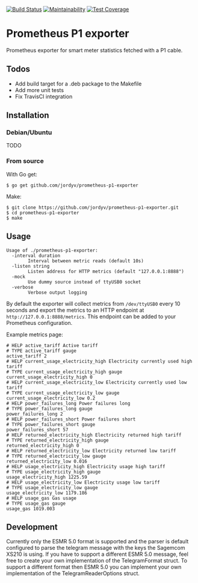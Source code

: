 [![Build Status](https://travis-ci.org/jordyv/prometheus-p1-exporter.svg?branch=master)](https://travis-ci.org/jordyv/prometheus-p1-exporter)
[![Maintainability](https://api.codeclimate.com/v1/badges/1282ac7722941cb416d9/maintainability)](https://codeclimate.com/github/jordyv/prometheus-p1-exporter/maintainability)
[![Test Coverage](https://api.codeclimate.com/v1/badges/1282ac7722941cb416d9/test_coverage)](https://codeclimate.com/github/jordyv/prometheus-p1-exporter/test_coverage)

# Prometheus P1 exporter #

Prometheus exporter for smart meter statistics fetched with a P1 cable.

## Todos ##

- Add build target for a .deb package to the Makefile
- Add more unit tests
- Fix TravisCI integration

## Installation ##

### Debian/Ubuntu ###

TODO

### From source ###

With Go get:

```
$ go get github.com/jordyv/prometheus-p1-exporter
```

Make:

```
$ git clone https://github.com/jordyv/prometheus-p1-exporter.git
$ cd prometheus-p1-exporter
$ make
```

## Usage ##

```
Usage of ./prometheus-p1-exporter:
  -interval duration
        Interval between metric reads (default 10s)
  -listen string
        Listen address for HTTP metrics (default "127.0.0.1:8888")
  -mock
        Use dummy source instead of ttyUSB0 socket
  -verbose
        Verbose output logging
```

By default the exporter will collect metrics from `/dev/ttyUSB0` every 10 seconds and export the metrics to an HTTP endpoint at `http://127.0.0.1:8888/metrics`. This endpoint can be added to your Prometheus configuration.

Example metrics page:

```
# HELP active_tariff Active tariff
# TYPE active_tariff gauge
active_tariff 2
# HELP current_usage_electricity_high Electricity currently used high tariff
# TYPE current_usage_electricity_high gauge
current_usage_electricity_high 0
# HELP current_usage_electricity_low Electricity currently used low tariff
# TYPE current_usage_electricity_low gauge
current_usage_electricity_low 0.2
# HELP power_failures_long Power failures long
# TYPE power_failures_long gauge
power_failures_long 2
# HELP power_failures_short Power failures short
# TYPE power_failures_short gauge
power_failures_short 57
# HELP returned_electricity_high Electricity returned high tariff
# TYPE returned_electricity_high gauge
returned_electricity_high 0
# HELP returned_electricity_low Electricity returned low tariff
# TYPE returned_electricity_low gauge
returned_electricity_low 0.016
# HELP usage_electricity_high Electricity usage high tariff
# TYPE usage_electricity_high gauge
usage_electricity_high 1225.59
# HELP usage_electricity_low Electricity usage low tariff
# TYPE usage_electricity_low gauge
usage_electricity_low 1179.186
# HELP usage_gas Gas usage
# TYPE usage_gas gauge
usage_gas 1019.003
```

## Development ##

Currently only the ESMR 5.0 format is supported and the parser is default configured to parse the telegram message with the keys the Sagemcom XS210 is using.
If you have to support a different ESMR 5.0 message, feel free to create your own implementation of the TelegramFormat struct. To support a different format then ESMR 5.0 you can implement your own implementation of the TelegramReaderOptions struct.
